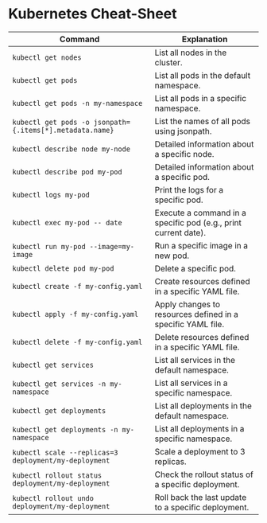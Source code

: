 # Kubernetes Cheat-Sheet

Command | Explanation
--------|-------------
`kubectl get nodes` | List all nodes in the cluster.
`kubectl get pods` | List all pods in the default namespace.
`kubectl get pods -n my-namespace` | List all pods in a specific namespace.
`kubectl get pods -o jsonpath={.items[*].metadata.name}` | List the names of all pods using jsonpath. 
`kubectl describe node my-node` | Detailed information about a specific node.
`kubectl describe pod my-pod` | Detailed information about a specific pod.
`kubectl logs my-pod` | Print the logs for a specific pod.
`kubectl exec my-pod -- date` | Execute a command in a specific pod (e.g., print current date).
`kubectl run my-pod --image=my-image` | Run a specific image in a new pod.
`kubectl delete pod my-pod` | Delete a specific pod.
`kubectl create -f my-config.yaml` | Create resources defined in a specific YAML file.
`kubectl apply -f my-config.yaml` | Apply changes to resources defined in a specific YAML file.
`kubectl delete -f my-config.yaml` | Delete resources defined in a specific YAML file.
`kubectl get services` | List all services in the default namespace.
`kubectl get services -n my-namespace` | List all services in a specific namespace.
`kubectl get deployments` | List all deployments in the default namespace.
`kubectl get deployments -n my-namespace` | List all deployments in a specific namespace.
`kubectl scale --replicas=3 deployment/my-deployment` | Scale a deployment to 3 replicas.
`kubectl rollout status deployment/my-deployment` | Check the rollout status of a specific deployment.
`kubectl rollout undo deployment/my-deployment` | Roll back the last update to a specific deployment.
